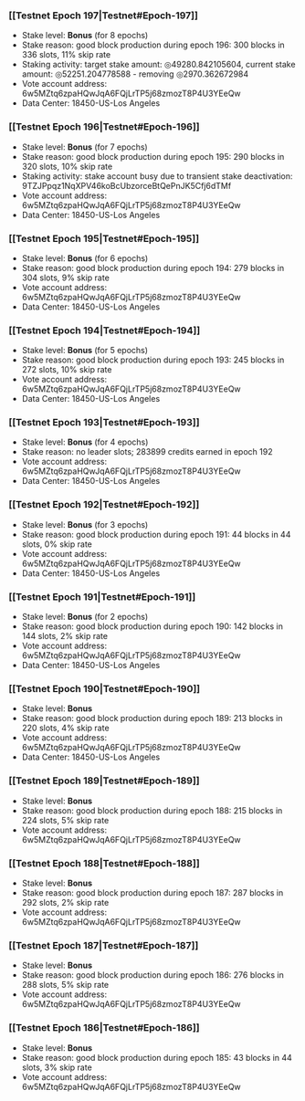 ### [[Testnet Epoch 197|Testnet#Epoch-197]]
* Stake level: **Bonus** (for 8 epochs)
* Stake reason: good block production during epoch 196: 300 blocks in 336 slots, 11% skip rate
* Staking activity: target stake amount: ◎49280.842105604, current stake amount: ◎52251.204778588 - removing ◎2970.362672984
* Vote account address: 6w5MZtq6zpaHQwJqA6FQjLrTP5j68zmozT8P4U3YEeQw
* Data Center: 18450-US-Los Angeles
### [[Testnet Epoch 196|Testnet#Epoch-196]]
* Stake level: **Bonus** (for 7 epochs)
* Stake reason: good block production during epoch 195: 290 blocks in 320 slots, 10% skip rate
* Staking activity: stake account busy due to transient stake deactivation: 9TZJPpqz1NqXPV46koBcUbzorceBtQePnJK5Cfj6dTMf
* Vote account address: 6w5MZtq6zpaHQwJqA6FQjLrTP5j68zmozT8P4U3YEeQw
* Data Center: 18450-US-Los Angeles
### [[Testnet Epoch 195|Testnet#Epoch-195]]
* Stake level: **Bonus** (for 6 epochs)
* Stake reason: good block production during epoch 194: 279 blocks in 304 slots, 9% skip rate
* Vote account address: 6w5MZtq6zpaHQwJqA6FQjLrTP5j68zmozT8P4U3YEeQw
* Data Center: 18450-US-Los Angeles
### [[Testnet Epoch 194|Testnet#Epoch-194]]
* Stake level: **Bonus** (for 5 epochs)
* Stake reason: good block production during epoch 193: 245 blocks in 272 slots, 10% skip rate
* Vote account address: 6w5MZtq6zpaHQwJqA6FQjLrTP5j68zmozT8P4U3YEeQw
* Data Center: 18450-US-Los Angeles
### [[Testnet Epoch 193|Testnet#Epoch-193]]
* Stake level: **Bonus** (for 4 epochs)
* Stake reason: no leader slots; 283899 credits earned in epoch 192
* Vote account address: 6w5MZtq6zpaHQwJqA6FQjLrTP5j68zmozT8P4U3YEeQw
* Data Center: 18450-US-Los Angeles
### [[Testnet Epoch 192|Testnet#Epoch-192]]
* Stake level: **Bonus** (for 3 epochs)
* Stake reason: good block production during epoch 191: 44 blocks in 44 slots, 0% skip rate
* Vote account address: 6w5MZtq6zpaHQwJqA6FQjLrTP5j68zmozT8P4U3YEeQw
* Data Center: 18450-US-Los Angeles
### [[Testnet Epoch 191|Testnet#Epoch-191]]
* Stake level: **Bonus** (for 2 epochs)
* Stake reason: good block production during epoch 190: 142 blocks in 144 slots, 2% skip rate
* Vote account address: 6w5MZtq6zpaHQwJqA6FQjLrTP5j68zmozT8P4U3YEeQw
* Data Center: 18450-US-Los Angeles
### [[Testnet Epoch 190|Testnet#Epoch-190]]
* Stake level: **Bonus**
* Stake reason: good block production during epoch 189: 213 blocks in 220 slots, 4% skip rate
* Vote account address: 6w5MZtq6zpaHQwJqA6FQjLrTP5j68zmozT8P4U3YEeQw
* Data Center: 18450-US-Los Angeles
### [[Testnet Epoch 189|Testnet#Epoch-189]]
* Stake level: **Bonus**
* Stake reason: good block production during epoch 188: 215 blocks in 224 slots, 5% skip rate
* Vote account address: 6w5MZtq6zpaHQwJqA6FQjLrTP5j68zmozT8P4U3YEeQw
### [[Testnet Epoch 188|Testnet#Epoch-188]]
* Stake level: **Bonus**
* Stake reason: good block production during epoch 187: 287 blocks in 292 slots, 2% skip rate
* Vote account address: 6w5MZtq6zpaHQwJqA6FQjLrTP5j68zmozT8P4U3YEeQw
### [[Testnet Epoch 187|Testnet#Epoch-187]]
* Stake level: **Bonus**
* Stake reason: good block production during epoch 186: 276 blocks in 288 slots, 5% skip rate
* Vote account address: 6w5MZtq6zpaHQwJqA6FQjLrTP5j68zmozT8P4U3YEeQw
### [[Testnet Epoch 186|Testnet#Epoch-186]]
* Stake level: **Bonus**
* Stake reason: good block production during epoch 185: 43 blocks in 44 slots, 3% skip rate
* Vote account address: 6w5MZtq6zpaHQwJqA6FQjLrTP5j68zmozT8P4U3YEeQw